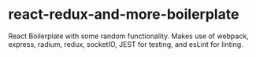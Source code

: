 # react-redux-and-more-boilerplate
React Boilerplate with some random functionality. Makes use of webpack, express, radium, redux, socketIO, JEST for testing, and esLint for linting.
